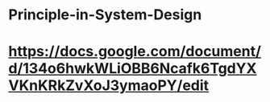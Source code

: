 # Principle-in-System-Design
# https://docs.google.com/document/d/134o6hwkWLiOBB6Ncafk6TgdYXVKnKRkZvXoJ3ymaoPY/edit 
